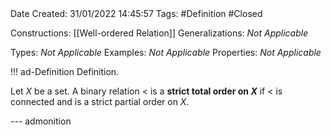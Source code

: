 <br />
<br />

Date Created: 31/01/2022 14:45:57
Tags: #Definition #Closed 

Constructions: [[Well-ordered Relation]]
Generalizations: _Not Applicable_

Types: _Not Applicable_
Examples: _Not Applicable_
Properties: _Not Applicable_

!!! ad-Definition Definition.

Let $X$ be a set. A binary relation $<$ is a **strict total order on $X$** if $<$ is connected and is a strict partial order on $X$.

--- admonition
